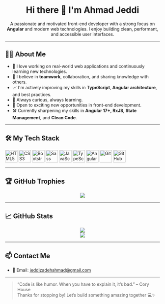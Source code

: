 <h1 align="center">Hi there 👋 I'm Ahmad Jeddi</h1>

<p align="center">
  A passionate and motivated front-end developer with a strong focus on <strong>Angular</strong> and modern web technologies. I enjoy building clean, performant, and accessible user interfaces.  
</p>

---

## 👨‍💻 About Me

- 🚀 I love working on real-world web applications and continuously learning new technologies.  
- 🤝 I believe in **teamwork**, collaboration, and sharing knowledge with others.  
- 📈 I'm actively improving my skills in **TypeScript**, **Angular architecture**, and best practices.  
- 🧠 Always curious, always learning.  
- 💼 Open to exciting new opportunities in front-end development.  
- 🛠️ Currently sharpening my skills in **Angular 17+, RxJS, State Management**, and **Clean Code**.

---

## 🛠️ My Tech Stack

<p align="left">
  <img src="https://cdn.jsdelivr.net/gh/devicons/devicon/icons/html5/html5-original.svg" width="40" title="HTML5"/>
  <img src="https://cdn.jsdelivr.net/gh/devicons/devicon/icons/css3/css3-original.svg" width="40" title="CSS3"/>
  <img src="https://cdn.jsdelivr.net/gh/devicons/devicon/icons/bootstrap/bootstrap-original.svg" width="40" title="Bootstrap"/>
  <img src="https://cdn.jsdelivr.net/gh/devicons/devicon/icons/sass/sass-original.svg" width="40" title="Sass"/>
  <img src="https://cdn.jsdelivr.net/gh/devicons/devicon/icons/javascript/javascript-original.svg" width="40" title="JavaScript"/>
  <img src="https://cdn.jsdelivr.net/gh/devicons/devicon/icons/typescript/typescript-original.svg" width="40" title="TypeScript"/>
  <img src="https://cdn.jsdelivr.net/gh/devicons/devicon/icons/angularjs/angularjs-original.svg" width="40" title="Angular"/>
  <img src="https://cdn.jsdelivr.net/gh/devicons/devicon/icons/git/git-original.svg" width="40" title="Git"/>
  <img src="https://cdn.jsdelivr.net/gh/devicons/devicon/icons/github/github-original.svg" width="40" title="GitHub"/>
</p>

---

## 🏆 GitHub Trophies

<p align="center">
  <img src="https://github-profile-trophy.vercel.app/?username=AhmadJeddi&theme=flat&title=Joined2020,Experience" />
</p>

---

## 📈 GitHub Stats

<p align="center">
  <img src="https://github-readme-stats.vercel.app/api?username=AhmadJeddi&show_icons=true&theme=radical" />
  <br/>
  <img src="https://github-readme-streak-stats.herokuapp.com/?user=AhmadJeddi&theme=radical" />
</p>

---

## 📫 Contact Me

- 📧 Email: jeddizadehahmad@gmail.com

---

> “Code is like humor. When you have to explain it, it’s bad.” – Cory House  
> Thanks for stopping by! Let’s build something amazing together 💻✨
